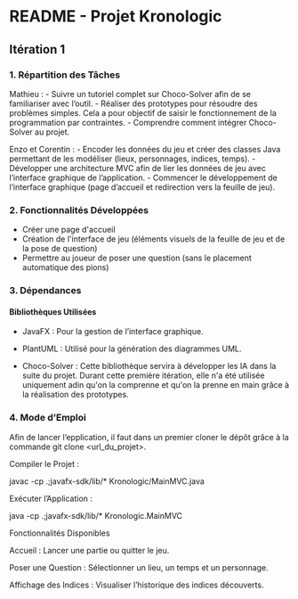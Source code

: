 # README - Projet Kronologic

## Itération 1

### 1. Répartition des Tâches

Mathieu : - Suivre un tutoriel complet sur Choco-Solver afin de se familiariser avec l’outil.
          - Réaliser des prototypes pour résoudre des problèmes simples. Cela a pour objectif de saisir le fonctionnement de la programmation par contraintes.
          - Comprendre comment intégrer Choco-Solver au projet.
          
Enzo et Corentin : - Encoder les données du jeu et créer des classes Java permettant de les modéliser (lieux, personnages, indices, temps).
                   - Développer une architecture MVC afin de lier les données de jeu avec l’interface graphique de l’application.
                   - Commencer le développement de l’interface graphique (page d’accueil et redirection vers la feuille de jeu).

### 2. Fonctionnalités Développées

- Créer une page d'accueil
- Création de l'interface de jeu (éléments visuels de la feuille de jeu et de la pose de question)
- Permettre au joueur de poser une question (sans le placement automatique des pions)

### 3. Dépendances

#### Bibliothèques Utilisées

- JavaFX : Pour la gestion de l’interface graphique.

- PlantUML : Utilisé pour la génération des diagrammes UML.

- Choco-Solver : Cette bibliothèque servira à développer les IA dans la suite du projet. Durant cette première itération, elle n'a été utilisée uniquement adin qu'on la comprenne et qu'on la prenne en main grâce à la réalisation des prototypes.

### 4. Mode d’Emploi

Afin de lancer l’epplication, il faut dans un premier cloner le dépôt grâce à la commande git clone <url_du_projet>.

Compiler le Projet :

javac -cp .;javafx-sdk/lib/* Kronologic/MainMVC.java

Exécuter l’Application :

java -cp .;javafx-sdk/lib/* Kronologic.MainMVC

Fonctionnalités Disponibles

Accueil : Lancer une partie ou quitter le jeu.

Poser une Question : Sélectionner un lieu, un temps et un personnage.

Affichage des Indices : Visualiser l’historique des indices découverts.

